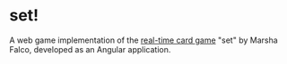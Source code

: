 # set!

A web game implementation of the [real-time card game](<https://en.wikipedia.org/wiki/Set_(card_game)>) "set" by Marsha Falco, developed as an Angular application.

